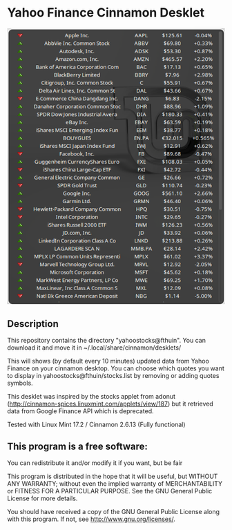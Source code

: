 # Yahoo Finance Cinnamon Desklet

![Screenshot](/capture.png)

## Description

This repository contains the directory "yahoostocks@fthuin". You can
download it and move it in ~/.local/share/cinnamon/desklets/

This will shows (by default every 10 minutes) updated data from Yahoo
Finance on your cinnamon desktop. You can choose which quotes you want to display
in yahoostocks@fthuin/stocks.list by removing or adding quotes symbols.

This desklet was inspired by the stocks applet from adonut
(http://cinnamon-spices.linuxmint.com/applets/view/187) but it retrieved
data from Google Finance API which is deprecated.

Tested with Linux Mint 17.2 / Cinnamon 2.6.13 (Fully functional)

## This program is a free software:

You can redistribute it and/or modify it if you want, but be fair 

This program is distributed in the hope that it will be useful, but
WITHOUT ANY WARRANTY; without even the implied warranty of
MERCHANTABILITY or FITNESS FOR A PARTICULAR PURPOSE. See the GNU General
Public License for more details.

You should have received a copy of the GNU General Public License along
with this program. If not, see http://www.gnu.org/licenses/.

